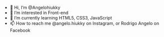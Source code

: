 - 👋 Hi, I’m @Angelohiukky
- 👀 I’m interested in Front-end
- 🌱 I’m currently learning HTML5, CSS3, JavaScript
- 📫 How to reach me @angelo.hiukky on Instagram, or Rodrigo Angelo on Facebook

<!---
Angelohiukky/Angelohiukky is a ✨ special ✨ repository because its `README.md` (this file) appears on your GitHub profile.
You can click the Preview link to take a look at your changes.
--->
